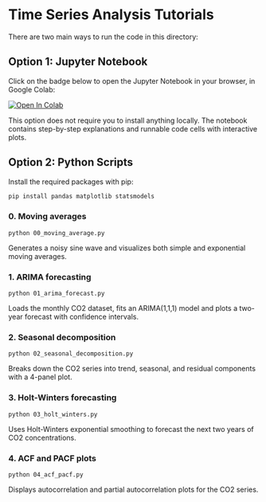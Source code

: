 # Time Series Analysis Tutorials

There are two main ways to run the code in this directory:

## Option 1: Jupyter Notebook

Click on the badge below to open the Jupyter Notebook in your browser, in Google Colab:

[![Open In Colab](https://colab.research.google.com/assets/colab-badge.svg)](https://colab.research.google.com/github/Girish-Krishnan/ECE-SIPP-Python-ML/blob/main/6_Time_Series_Tutorials/time_series_tutorials.ipynb)

This option does not require you to install anything locally. The notebook contains step-by-step explanations and runnable code cells with interactive plots.

## Option 2: Python Scripts

Install the required packages with pip:

```bash
pip install pandas matplotlib statsmodels
```

### 0. Moving averages
`python 00_moving_average.py`

Generates a noisy sine wave and visualizes both simple and exponential moving averages.

### 1. ARIMA forecasting
`python 01_arima_forecast.py`

Loads the monthly CO2 dataset, fits an ARIMA(1,1,1) model and plots a two-year forecast with confidence intervals.

### 2. Seasonal decomposition
`python 02_seasonal_decomposition.py`

Breaks down the CO2 series into trend, seasonal, and residual components with a 4-panel plot.

### 3. Holt-Winters forecasting
`python 03_holt_winters.py`

Uses Holt-Winters exponential smoothing to forecast the next two years of CO2 concentrations.

### 4. ACF and PACF plots
`python 04_acf_pacf.py`

Displays autocorrelation and partial autocorrelation plots for the CO2 series.
